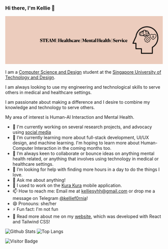 ### Hi there, I'm Kellie 👋

<p align="center">
  <img alt="About Me" src="https://github.com/kelliesyhh/kelliesyhh/blob/a24baa4247a19739679072b41b5974022738d520/banner.jpeg">
</p>

<!--
**kelliesyhh/kelliesyhh** is a ✨ _special_ ✨ repository because its `README.md` (this file) appears on your GitHub profile.

Here are some ideas to get you started:

- 🔭 I’m currently working on ...
- 🌱 I’m currently learning ...
- 👯 I’m looking to collaborate on ...
- 🤔 I’m looking for help with ...
- 💬 Ask me about ...
- 📫 How to reach me: ...
- 😄 Pronouns: ...
- ⚡ Fun fact: ...
-->

I am a [Computer Science and Design](https://istd.sutd.edu.sg) student at the [Singapore University of Technology and Design](https://sutd.edu.sg).

I am always looking to use my engineering and technological skills to serve others in medical and healthcare settings. 

I am passionate about making a difference and I desire to combine my knowledge and technology to serve others. 

My area of interest is Human-AI Interaction and Mental Health.

- 🔭 I'm currently working on several research projects, and advocacy using [social media](https://www.instagram.com/kelliepandasg)
- 🌱 I’m currently learning more about full-stack development, UI/UX design, and machine learning. I'm hoping to learn more about Human-Computer Interaction in the coming months too.
- 👯 I’m always keen to collaborate or bounce ideas on anything mental health related, or anything that involves using technology in medical or healthcare settings.
- 🤔 I’m looking for help with finding more hours in a day to do the things I love.
- 💬 Ask me about anything!
- 📱 I used to work on the [Kura Kura](https://kurakura.io/) mobile application.
- 📫 How to reach me: Email me at [kelliesyhh@gmail.com](mailto:kelliesyhh@gmail.com) or drop me a message on Telegram [@kellief0rnia](https://t.me/kellief0rnia)!
- 😄 Pronouns: she/her
- ⚡ Fun fact: I'm not fun
- 🔗 Read more about me on my [website](https://kelliesyhh.me), which was developed with React and Tailwind CSS! 


![Github Stats](https://github-readme-stats.vercel.app/api?username=kelliesyhh&count_private=true&show_icons=true&include_all_commits=true)
![Top Langs](https://github-readme-stats.vercel.app/api/top-langs/?username=kelliesyhh&hide=TeX&layout=compact)

![Visitor Badge](https://visitor-badge.laobi.icu/badge?page_id=kelliesyhh.kelliesyhh)
